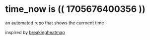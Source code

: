 # time_now is (( 1705676400356 ))

an automated repo that shows the currnent time

inspired by [breakingheatmap](https://github.com/breakingheatmap/breakingheatmap)